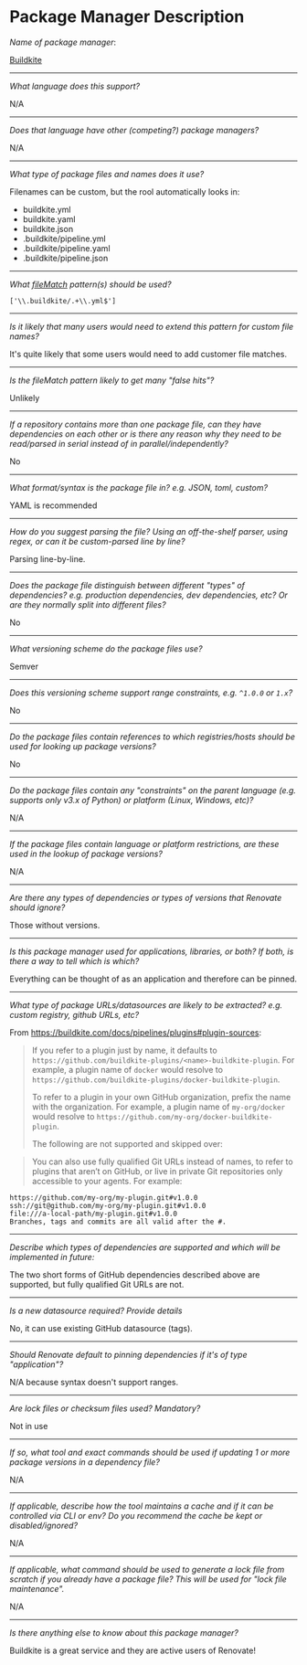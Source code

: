 # Package Manager Description

*Name of package manager*: 

[Buildkite](https://buildkite.com/docs/pipelines/plugins)

---

*What language does this support?*

N/A

---

*Does that language have other (competing?) package managers?* 

N/A

---

*What type of package files and names does it use?* 

Filenames can be custom, but the rool automatically looks in:

   - buildkite.yml
   - buildkite.yaml
   - buildkite.json
   - .buildkite/pipeline.yml
   - .buildkite/pipeline.yaml
   - .buildkite/pipeline.json

---

*What [fileMatch](https://renovatebot.com/docs/configuration-options/#filematch) pattern(s) should be used?* 

`['\\.buildkite/.+\\.yml$']`

---

*Is it likely that many users would need to extend this pattern for custom file names?*

It's quite likely that some users would need to add customer file matches.

---

*Is the fileMatch pattern likely to get many "false hits"?*

Unlikely

---

*If a repository contains more than one package file, can they have dependencies on each other or is there any reason why they need to be read/parsed in serial instead of in parallel/independently?*

No

---

*What format/syntax is the package file in? e.g. JSON, toml, custom?*

YAML is recommended

---

*How do you suggest parsing the file? Using an off-the-shelf parser, using regex, or can it be custom-parsed line by line?*

Parsing line-by-line.

---

*Does the package file distinguish between different "types" of dependencies? e.g. production dependencies, dev dependencies, etc? Or are they normally split into different files?*

No

---

*What versioning scheme do the package files use?*

Semver

---

*Does this versioning scheme support range constraints, e.g. `^1.0.0` or `1.x`?*

No

---

*Do the package files contain references to which registries/hosts should be used for looking up package versions?*

No

---

*Do the package files contain any "constraints" on the parent language (e.g. supports only v3.x of Python) or platform (Linux, Windows, etc)?*

N/A

---

*If the package files contain language or platform restrictions, are these used in the lookup of package versions?*

N/A

---

*Are there any types of dependencies or types of versions that Renovate should ignore?*

Those without versions.

---

*Is this package manager used for applications, libraries, or both? If both, is there a way to tell which is which?*

Everything can be thought of as an application and therefore can be pinned.

---

*What type of package URLs/datasources are likely to be extracted? e.g. custom registry, github URLs, etc?*

From https://buildkite.com/docs/pipelines/plugins#plugin-sources:

> If you refer to a plugin just by name, it defaults to `https://github.com/buildkite-plugins/<name>-buildkite-plugin`. For example, a plugin name of `docker` would resolve to `https://github.com/buildkite-plugins/docker-buildkite-plugin`.
>
> To refer to a plugin in your own GitHub organization, prefix the name with the organization. For example, a plugin name of `my-org/docker` would resolve to `https://github.com/my-org/docker-buildkite-plugin`.
> 
> The following are not supported and skipped over:

> You can also use fully qualified Git URLs instead of names, to refer to plugins that aren’t on GitHub, or live in private Git repositories only accessible to your agents. For example:

```
https://github.com/my-org/my-plugin.git#v1.0.0
ssh://git@github.com/my-org/my-plugin.git#v1.0.0
file:///a-local-path/my-plugin.git#v1.0.0
Branches, tags and commits are all valid after the #.
```

---

*Describe which types of dependencies are supported and which will be implemented in future:*

The two short forms of GitHub dependencies described above are supported, but fully qualified Git URLs are not.

---

*Is a new datasource required? Provide details*

No, it can use existing GitHub datasource (tags).

---

*Should Renovate default to pinning dependencies if it's of type "application"?*

N/A because syntax doesn't support ranges.

---

*Are lock files or checksum files used? Mandatory?*

Not in use

---

*If so, what tool and exact commands should be used if updating 1 or more package versions in a dependency file?*

N/A

---

*If applicable, describe how the tool maintains a cache and if it can be controlled via CLI or env? Do you recommend the cache be kept or disabled/ignored?*

N/A

---

*If applicable, what command should be used to generate a lock file from scratch if you already have a package file? This will be used for "lock file maintenance".*

N/A

---

*Is there anything else to know about this package manager?*

Buildkite is a great service and they are active users of Renovate!
